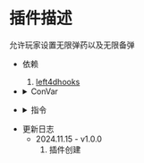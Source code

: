 # 插件描述
允许玩家设置无限弹药以及无限备弹
* 依赖
    1.  [left4dhooks](https://forums.alliedmods.net/showthread.php?t=321696)

* <details><summary>ConVar</summary>

    * cfg/sourcemod/ammo_set.cfg
    ```php
    //弹药设置类型<0: 正常, 1: 无限备弹, 2: 无限子弹>
    as_infinite_ammo_type "0"
    //初次离开安全区域前是否无限子弹<0: 否, 1: 是>
    as_safearea_infinite_ammo "1"
    ```
</details>

* <details><summary>指令</summary>
    
    None

</details>

* 更新日志
    * 2024.11.15 - v1.0.0
        1.  插件创建